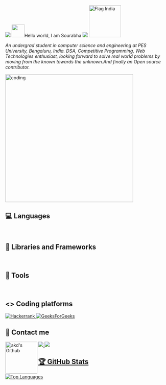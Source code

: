 <img src="https://user-images.githubusercontent.com/74038190/240304586-d48893bd-0757-481c-8d7e-ba3e163feae7.png" >
<img src="https://raw.githubusercontent.com/iampavangandhi/iampavangandhi/master/gifs/Hi.gif" height="40px" width="40px">Hello world, I am Sourabha 


<img src="https://user-images.githubusercontent.com/74038190/212284100-561aa473-3905-4a80-b561-0d28506553ee.gif" />
  <img src="https://raw.githubusercontent.com/Tarikul-Islam-Anik/Telegram-Animated-Emojis/main/Flags/Flag%20India.webp" alt="Flag India" width="100" height="100" />
 
<p><i>
    An undergrad student in computer science and engineering at PES University, Bengaluru, India. DSA,
    Competitive Programming, Web Technologies enthusiast, looking forward to solve real world problems 
    by moving from the known towards the unknown.And finally an Open source contributor.
</p></i>
<img allign="right" alt="coding" width="400" src="https://images.squarespace-cdn.com/content/v1/5769fc401b631bab1addb2ab/1541580611624-TE64QGKRJG8SWAIUS7NS/coding-freak.gif"> </img>
<!--
**Sourabha** is a ✨ _special_ ✨ repository because its `README.md` (this file) appears on your GitHub profile.--!>

## 💻 Languages
<a href=""><img alt="" src="https://img.shields.io/badge/C-00599C?style=for-the-badge&logo=c&logoColor=white" /></a>
<a href=""><img alt="" src="https://img.shields.io/badge/C%2B%2B-00599C?style=for-the-badge&logo=c%2B%2B&logoColor=white" /></a>
<a href=""><img alt="" src="https://img.shields.io/badge/Java-ED8B00?style=for-the-badge&logo=java&logoColor=white" /></a>
<a href=""><img alt="" src="https://img.shields.io/badge/JavaScript-F7DF1E?style=for-the-badge&logo=javascript&logoColor=black" /></a>
<a href=""><img alt="" src="https://img.shields.io/badge/Python-3776AB?style=for-the-badge&logo=python&logoColor=white" /></a> 
<a href=""><img alt="" src="https://img.shields.io/badge/HTML5-E34F26?style=for-the-badge&logo=html5&logoColor=white" /></a>
<a href=""><img alt="" src="https://img.shields.io/badge/CSS3-1572B6?style=for-the-badge&logo=css3&logoColor=white" /></a>
<a href=""><img alt="" src="https://img.shields.io/badge/MySQL-00000F?style=for-the-badge&logo=mysql&logoColor=white" /></a>
<a href=""><img alt="" src="https://img.shields.io/badge/MongoDB-white?style=for-the-badge&logo=mongodb&logoColor=4EA94B" /></a>

## 🧰 Libraries and Frameworks

<a href=""><img alt="" src="https://img.shields.io/badge/Node.js-43853D?style=for-the-badge&logo=node.js&logoColor=white" /></a>
<a href=""><img alt="" src="https://img.shields.io/badge/Express.js-000000?style=for-the-badge&logo=express&logoColor=white" /></a>
<a href=""><img alt="" src="https://img.shields.io/badge/Spring_Boot-F2F4F9?style=for-the-badge&logo=spring-boot" /></a>
<a href=""><img alt="" src="https://img.shields.io/badge/React-20232A?style=for-the-badge&logo=react&logoColor=61DAFB" /></a>
<a href=""><img alt="" src="https://img.shields.io/badge/Redux-593D88?style=for-the-badge&logo=redux&logoColor=white" /></a>
<a href=""><img alt="" src="https://img.shields.io/badge/jQuery-0769AD?style=for-the-badge&logo=jquery&logoColor=white" /></a>
<a href=""><img alt="" src="https://img.shields.io/badge/ejs-0769AD?style=for-the-badge&logo=ejs&logoColor=white" /></a>
<a href=""><img alt="" src="https://img.shields.io/badge/Bootstrap-563D7C?style=for-the-badge&logo=bootstrap&logoColor=white" /></a>
<a href=""><img alt="" src="https://img.shields.io/badge/Tailwind_CSS-38B2AC?style=for-the-badge&logo=tailwind-css&logoColor=white" /></a>
<a href=""><img alt="" src="https://img.shields.io/badge/Material%20UI-007FFF?style=for-the-badge&logo=mui&logoColor=white" /></a>

## 🔧 Tools

<a href=""><img alt="" src="https://img.shields.io/badge/Git-F05032?style=for-the-badge&logo=git&logoColor=white" /></a>
<a href=""><img alt="" src="https://img.shields.io/badge/GitHub-100000?style=for-the-badge&logo=github&logoColor=white" /></a>
<a href=""><img alt="" src="https://img.shields.io/badge/Docker-2CA5E0?style=for-the-badge&logo=docker&logoColor=white" /></a>
<a href=""><img alt="" src="https://img.shields.io/badge/Jupyter-F37626.svg?&style=for-the-badge&logo=Jupyter&logoColor=white" /></a>
<a href=""><img alt="" src="https://img.shields.io/badge/Visual_Studio_Code-0078D4?style=for-the-badge&logo=visual%20studio%20code&logoColor=white" /></a>
<a href=""><img alt="" src="https://img.shields.io/badge/sublime_text-%23575757.svg?&style=for-the-badge&logo=sublime-text&logoColor=important" /></a>
<a href=""><img alt="" src="https://img.shields.io/badge/Ubuntu-E95420?style=for-the-badge&logo=ubuntu&logoColor=white" /></a>
## <> Coding platforms


<a href = "https://www.hackerrank.com/profile/pes1ug21cs608" ><img alt="Hackerrank" src="https://img.shields.io/badge/-Hackerrank-2EC866?style=for-the-badge&logo=HackerRank&logoColor=black"/> </a>
<a href = "https://auth.geeksforgeeks.org/user/sourabhag4oev" ><img alt="GeeksForGeeks" src="https://img.shields.io/badge/GeeksforGeeks-298D46?style=for-the-badge&logo=geeksforgeeks&logoColor=white"/> </a>

## 📩 Contact me

<a href="mailto:sourabhagokavi273@gmail.com">
		<img src="https://img.shields.io/badge/Gmail-D14836?style=for-the-badge&logo=gmail&logoColor=white" />
</a>
<a href = "" ><img src="https://img.shields.io/badge/LinkedIn-0077B5?style=for-the-badge&logo=linkedin&logoColor=white"/></a>
<a href="https://github.com/Sourabha123-gokavi/Sourabha123-gokavi/"><img align="left" alt="akd's Github" width="100px" src="https://img.shields.io/badge/Github-181717?style=for-the-badge&logo=Github&logoColor=white"/>


## 🏆 GitHub Stats

[![Top Languages](https://github-readme-stats.vercel.app/api/top-langs/?username=Sourabha123-gokavi&layout=compact&show_icons=true&theme=tokyonight)](https://github.com/anuraghazra/github-readme-stats)


